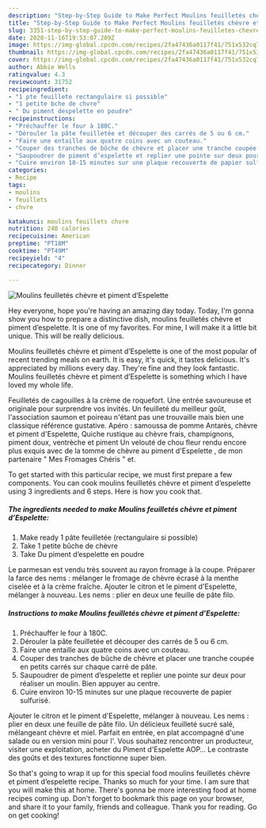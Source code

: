 ```yaml
---
description: "Step-by-Step Guide to Make Perfect Moulins feuilletés chèvre et piment d’Espelette"
title: "Step-by-Step Guide to Make Perfect Moulins feuilletés chèvre et piment d’Espelette"
slug: 3351-step-by-step-guide-to-make-perfect-moulins-feuilletes-chevre-et-piment-despelette
date: 2020-11-16T19:53:07.209Z
image: https://img-global.cpcdn.com/recipes/2fa47436a0117f41/751x532cq70/moulins-feuilletes-chevre-et-piment-despelette-photo-principale-de-la-recette.jpg
thumbnail: https://img-global.cpcdn.com/recipes/2fa47436a0117f41/751x532cq70/moulins-feuilletes-chevre-et-piment-despelette-photo-principale-de-la-recette.jpg
cover: https://img-global.cpcdn.com/recipes/2fa47436a0117f41/751x532cq70/moulins-feuilletes-chevre-et-piment-despelette-photo-principale-de-la-recette.jpg
author: Abbie Wells
ratingvalue: 4.3
reviewcount: 31752
recipeingredient:
- "1 pte feuillete rectangulaire si possible"
- "1 petite bche de chvre"
- " Du piment despelette en poudre"
recipeinstructions:
- "Préchauffer le four à 180C."
- "Dérouler la pâte feuilletée et découper des carrés de 5 ou 6 cm."
- "Faire une entaille aux quatre coins avec un couteau."
- "Couper des tranches de bûche de chèvre et placer une tranche coupée en petits carrés sur chaque carré de pâte."
- "Saupoudrer de piment d’espelette et replier une pointe sur deux pour réaliser un moulin. Bien appuyer au centre."
- "Cuire environ 10-15 minutes sur une plaque recouverte de papier sulfurisé."
categories:
- Recipe
tags:
- moulins
- feuillets
- chvre

katakunci: moulins feuillets chvre 
nutrition: 248 calories
recipecuisine: American
preptime: "PT18M"
cooktime: "PT49M"
recipeyield: "4"
recipecategory: Dinner

---
```



![Moulins feuilletés chèvre et piment d’Espelette](https://img-global.cpcdn.com/recipes/2fa47436a0117f41/751x532cq70/moulins-feuilletes-chevre-et-piment-despelette-photo-principale-de-la-recette.jpg)

Hey everyone, hope you're having an amazing day today. Today, I'm gonna show you how to prepare a distinctive dish, moulins feuilletés chèvre et piment d’espelette. It is one of my favorites. For mine, I will make it a little bit unique. This will be really delicious.

Moulins feuilletés chèvre et piment d’Espelette is one of the most popular of recent trending meals on earth. It is easy, it's quick, it tastes delicious. It's appreciated by millions every day. They're fine and they look fantastic. Moulins feuilletés chèvre et piment d’Espelette is something which I have loved my whole life.

Feuilletés de cagouilles à la crème de roquefort. Une entrée savoureuse et originale pour surprendre vos invités. Un feuilleté du meilleur goût, l&#39;association saumon et poireau n&#39;étant pas une trouvaille mais bien une classique référence gustative. Apéro : samoussa de pomme Antarès, chèvre et piment d&#39;Espelette, Quiche rustique au chèvre frais, champignons, piment doux, ventrèche et piment Un velouté de chou fleur rendu encore plus exquis avec de la tomme de chèvre au piment d&#39;Espelette , de mon partenaire &#34; Mes Fromages Chéris &#34; et.


To get started with this particular recipe, we must first prepare a few components. You can cook moulins feuilletés chèvre et piment d’espelette using 3 ingredients and 6 steps. Here is how you cook that.

<!--inarticleads1-->

##### The ingredients needed to make Moulins feuilletés chèvre et piment d’Espelette:

1. Make ready 1 pâte feuilletée (rectangulaire si possible)
1. Take 1 petite bûche de chèvre
1. Take  Du piment d’espelette en poudre


Le parmesan est vendu très souvent au rayon fromage à la coupe. Préparer la farce des nems : mélanger le fromage de chèvre écrasé à la menthe ciselée et à la crème fraîche. Ajouter le citron et le piment d&#39;Espelette, mélanger à nouveau. Les nems : plier en deux une feuille de pâte filo. 

<!--inarticleads2-->

##### Instructions to make Moulins feuilletés chèvre et piment d’Espelette:

1. Préchauffer le four à 180C.
1. Dérouler la pâte feuilletée et découper des carrés de 5 ou 6 cm.
1. Faire une entaille aux quatre coins avec un couteau.
1. Couper des tranches de bûche de chèvre et placer une tranche coupée en petits carrés sur chaque carré de pâte.
1. Saupoudrer de piment d’espelette et replier une pointe sur deux pour réaliser un moulin. Bien appuyer au centre.
1. Cuire environ 10-15 minutes sur une plaque recouverte de papier sulfurisé.


Ajouter le citron et le piment d&#39;Espelette, mélanger à nouveau. Les nems : plier en deux une feuille de pâte filo. Un délicieux feuilleté sucré salé, mélangeant chèvre et miel. Parfait en entrée, en plat accompagné d&#39;une salade ou en version mini pour l&#39;. Vous souhaitez rencontrer un producteur, visiter une exploitation, acheter du Piment d&#39;Espelette AOP… Le contraste des goûts et des textures fonctionne super bien. 

So that's going to wrap it up for this special food moulins feuilletés chèvre et piment d’espelette recipe. Thanks so much for your time. I am sure that you will make this at home. There's gonna be more interesting food at home recipes coming up. Don't forget to bookmark this page on your browser, and share it to your family, friends and colleague. Thank you for reading. Go on get cooking!
